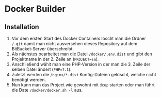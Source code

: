 # Docker Builder

## Installation

1. Vor dem ersten Start des Docker Containers löscht man die Ordner `/.git` damit man nicht ausversehen dieses Repository auf dem BitBucket-Server überschreibt.
2. Als nächstes bearbeitet man die Datei `/docker/.env.dist` und gibt den Projektname in der 2. Zeile an (`PROJECT=sn`). 
3. Anschließend wählt man eine PHP-Version in der man die 3. Zeile der selben Datei ändert (`PHP=7.1`).
4. Zuletzt werden die `/nginx/*.dist` Konfig-Dateien gelöscht, welche nicht benötigt werden.
5. Nun kann man das Project wie gewohnt mit `dcup` starten oder man führt die Date `/docker/docker.sh -l` aus.